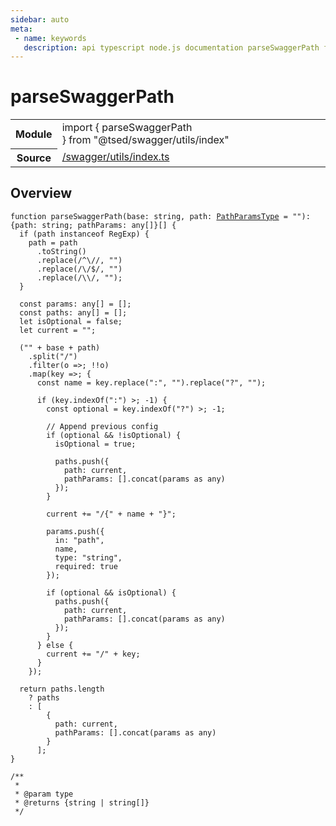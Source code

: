 ```yaml
---
sidebar: auto
meta:
 - name: keywords
   description: api typescript node.js documentation parseSwaggerPath function
---
```

# parseSwaggerPath <Badge text="Function" type="function"/>
<!-- Summary -->
<section class="symbol-info"><table class="is-full-width"><tbody><tr><th>Module</th><td><div class="lang-typescript"><span class="token keyword">import</span> { parseSwaggerPath }&nbsp;<span class="token keyword">from</span>&nbsp;<span class="token string">"@tsed/swagger/utils/index"</span></div></td></tr><tr><th>Source</th><td><a href="https://github.com/Romakita/ts-express-decorators/blob/v4.30.1/src//swagger/utils/index.ts#L0-L0">/swagger/utils/index.ts</a></td></tr></tbody></table></section>

<!-- Overview -->
## Overview


<pre><code class="typescript-lang ">function <span class="token function">parseSwaggerPath</span><span class="token punctuation">(</span>base<span class="token punctuation">:</span> <span class="token keyword">string</span><span class="token punctuation">,</span> path<span class="token punctuation">:</span> <a href="/api/common/mvc/interfaces/PathParamsType.html"><span class="token">PathParamsType</span></a><span class="token punctuation"> = </span>""<span class="token punctuation">)</span><span class="token punctuation">:</span> <span class="token punctuation">{</span>path<span class="token punctuation">:</span> <span class="token keyword">string</span><span class="token punctuation">;</span> pathParams<span class="token punctuation">:</span> <span class="token keyword">any</span><span class="token punctuation">[</span><span class="token punctuation">]</span><span class="token punctuation">}</span><span class="token punctuation">[</span><span class="token punctuation">]</span> <span class="token punctuation">{</span>
  if <span class="token punctuation">(</span>path instanceof RegExp<span class="token punctuation">)</span> <span class="token punctuation">{</span>
    path<span class="token punctuation"> = </span>path
      .<span class="token function">toString</span><span class="token punctuation">(</span><span class="token punctuation">)</span>
      .<span class="token function">replace</span><span class="token punctuation">(</span>/^\//<span class="token punctuation">,</span> ""<span class="token punctuation">)</span>
      .<span class="token function">replace</span><span class="token punctuation">(</span>/\/$/<span class="token punctuation">,</span> ""<span class="token punctuation">)</span>
      .<span class="token function">replace</span><span class="token punctuation">(</span>/\\/<span class="token punctuation">,</span> ""<span class="token punctuation">)</span><span class="token punctuation">;</span>
  <span class="token punctuation">}</span>

  <span class="token keyword">const</span> params<span class="token punctuation">:</span> <span class="token keyword">any</span><span class="token punctuation">[</span><span class="token punctuation">]</span><span class="token punctuation"> = </span><span class="token punctuation">[</span><span class="token punctuation">]</span><span class="token punctuation">;</span>
  <span class="token keyword">const</span> paths<span class="token punctuation">:</span> <span class="token keyword">any</span><span class="token punctuation">[</span><span class="token punctuation">]</span><span class="token punctuation"> = </span><span class="token punctuation">[</span><span class="token punctuation">]</span><span class="token punctuation">;</span>
  <span class="token keyword">let</span> isOptional<span class="token punctuation"> = </span>false<span class="token punctuation">;</span>
  <span class="token keyword">let</span> current<span class="token punctuation"> = </span>""<span class="token punctuation">;</span>

  <span class="token punctuation">(</span>"" + base + path<span class="token punctuation">)</span>
    .<span class="token function">split</span><span class="token punctuation">(</span>"/"<span class="token punctuation">)</span>
    .<span class="token function">filter</span><span class="token punctuation">(</span>o =&gt<span class="token punctuation">;</span> !!o<span class="token punctuation">)</span>
    .<span class="token function">map</span><span class="token punctuation">(</span>key =&gt<span class="token punctuation">;</span> <span class="token punctuation">{</span>
      <span class="token keyword">const</span> name<span class="token punctuation"> = </span>key.<span class="token function">replace</span><span class="token punctuation">(</span>"<span class="token punctuation">:</span>"<span class="token punctuation">,</span> ""<span class="token punctuation">)</span>.<span class="token function">replace</span><span class="token punctuation">(</span>"?"<span class="token punctuation">,</span> ""<span class="token punctuation">)</span><span class="token punctuation">;</span>

      if <span class="token punctuation">(</span>key.<span class="token function">indexOf</span><span class="token punctuation">(</span>"<span class="token punctuation">:</span>"<span class="token punctuation">)</span> &gt<span class="token punctuation">;</span> -1<span class="token punctuation">)</span> <span class="token punctuation">{</span>
        <span class="token keyword">const</span> optional<span class="token punctuation"> = </span>key.<span class="token function">indexOf</span><span class="token punctuation">(</span>"?"<span class="token punctuation">)</span> &gt<span class="token punctuation">;</span> -1<span class="token punctuation">;</span>

        // Append previous config
        if <span class="token punctuation">(</span>optional && !isOptional<span class="token punctuation">)</span> <span class="token punctuation">{</span>
          isOptional<span class="token punctuation"> = </span>true<span class="token punctuation">;</span>

          paths.<span class="token function">push</span><span class="token punctuation">(</span><span class="token punctuation">{</span>
            path<span class="token punctuation">:</span> current<span class="token punctuation">,</span>
            pathParams<span class="token punctuation">:</span> <span class="token punctuation">[</span><span class="token punctuation">]</span>.<span class="token function">concat</span><span class="token punctuation">(</span>params <span class="token keyword">as</span> <span class="token keyword">any</span><span class="token punctuation">)</span>
          <span class="token punctuation">}</span><span class="token punctuation">)</span><span class="token punctuation">;</span>
        <span class="token punctuation">}</span>

        current += "/<span class="token punctuation">{</span>" + name + "<span class="token punctuation">}</span>"<span class="token punctuation">;</span>

        params.<span class="token function">push</span><span class="token punctuation">(</span><span class="token punctuation">{</span>
          in<span class="token punctuation">:</span> <span class="token string">"path"</span><span class="token punctuation">,</span>
          name<span class="token punctuation">,</span>
          type<span class="token punctuation">:</span> "<span class="token keyword">string</span>"<span class="token punctuation">,</span>
          required<span class="token punctuation">:</span> true
        <span class="token punctuation">}</span><span class="token punctuation">)</span><span class="token punctuation">;</span>

        if <span class="token punctuation">(</span>optional && isOptional<span class="token punctuation">)</span> <span class="token punctuation">{</span>
          paths.<span class="token function">push</span><span class="token punctuation">(</span><span class="token punctuation">{</span>
            path<span class="token punctuation">:</span> current<span class="token punctuation">,</span>
            pathParams<span class="token punctuation">:</span> <span class="token punctuation">[</span><span class="token punctuation">]</span>.<span class="token function">concat</span><span class="token punctuation">(</span>params <span class="token keyword">as</span> <span class="token keyword">any</span><span class="token punctuation">)</span>
          <span class="token punctuation">}</span><span class="token punctuation">)</span><span class="token punctuation">;</span>
        <span class="token punctuation">}</span>
      <span class="token punctuation">}</span> else <span class="token punctuation">{</span>
        current += "/" + key<span class="token punctuation">;</span>
      <span class="token punctuation">}</span>
    <span class="token punctuation">}</span><span class="token punctuation">)</span><span class="token punctuation">;</span>

  return paths.length
    ? paths
    <span class="token punctuation">:</span> <span class="token punctuation">[</span>
        <span class="token punctuation">{</span>
          path<span class="token punctuation">:</span> current<span class="token punctuation">,</span>
          pathParams<span class="token punctuation">:</span> <span class="token punctuation">[</span><span class="token punctuation">]</span>.<span class="token function">concat</span><span class="token punctuation">(</span>params <span class="token keyword">as</span> <span class="token keyword">any</span><span class="token punctuation">)</span>
        <span class="token punctuation">}</span>
      <span class="token punctuation">]</span><span class="token punctuation">;</span>
<span class="token punctuation">}</span>

/**
 *
 * @param type
 * @returns <span class="token punctuation">{</span><span class="token keyword">string</span> | <span class="token keyword">string</span><span class="token punctuation">[</span><span class="token punctuation">]</span><span class="token punctuation">}</span>
 */</code></pre>